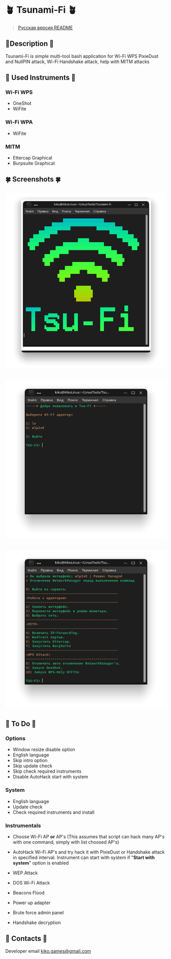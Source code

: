 # 🪴 Tsunami-Fi 🪴
> [Русская версия README](https://github.com/BadKiko/Tsunami-Fi/blob/main/RUS_README.md )
## 🌿Description 🌿
Tsunami-Fi is simple multi-tool bash application for Wi-Fi WPS PixieDust and NullPIN attack, Wi-Fi Handshake attack, help with MITM attacks

## 🌴 Used Instruments 🌴
### Wi-Fi WPS
- OneShot
- WiFite

### Wi-Fi WPA
- WiFite

### MITM 
- Ettercap Graphical
- Burpsuite Graphical

## 🍀 Screenshots 🍀
![intro](https://raw.githubusercontent.com/BadKiko/Tsunami-Fi/main/IMG_20211006_081443_235.png)
---
![choose](https://raw.githubusercontent.com/BadKiko/Tsunami-Fi/main/IMG_20211006_081445_022.png)
---
![menu](https://raw.githubusercontent.com/BadKiko/Tsunami-Fi/main/IMG_20211006_081445_445.png)
---

## 🌵 To Do 🌵
### Options
- Window resize disable option
- English language
- Skip intro option
- Skip update check
- Skip check required instruments
- Disable AutoHack start with system

### System
- English language
- Update check
- Check required instruments and install

### Instrumentals
- Choose Wi-Fi AP **or** AP's (This assumes that script can hack many AP's with one command, simply with list choosed AP's)

- AutoHack Wi-Fi AP's and try hack it with PixieDust or Handshake attack in specified interval. Instrument can start with system if "**Start with system**" option is enabled

- WEP Attack
- DOS Wi-Fi Attack
- Beacons Flood
- Power up adapter
- Brute force admin panel
- Handshake decryption

## 🌱 Contacts 🌱

Developer email <kiko.games@gmail.com>
